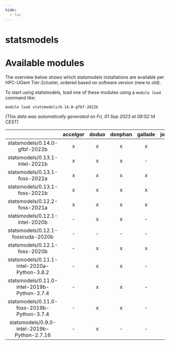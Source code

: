 ```yaml
---
hide:
  - toc
---
```


statsmodels
===========

# Available modules


The overview below shows which statsmodels installations are available per HPC-UGent Tier-2cluster, ordered based on software version (new to old).

To start using statsmodels, load one of these modules using a `module load` command like:

```shell
module load statsmodels/0.14.0-gfbf-2022b
```

*(This data was automatically generated on Fri, 01 Sep 2023 at 08:52:14 CEST)*  

| |accelgor|doduo|donphan|gallade|joltik|skitty|swalot|victini|
| :---: | :---: | :---: | :---: | :---: | :---: | :---: | :---: | :---: |
|statsmodels/0.14.0-gfbf-2022b|x|x|x|x|x|x|x|x|
|statsmodels/0.13.1-intel-2021b|x|x|x|-|x|x|x|x|
|statsmodels/0.13.1-foss-2022a|x|x|x|x|x|x|x|x|
|statsmodels/0.13.1-foss-2021b|x|x|x|x|x|x|x|x|
|statsmodels/0.12.2-foss-2021a|x|x|x|x|x|x|x|x|
|statsmodels/0.12.1-intel-2020b|-|x|x|-|x|x|x|x|
|statsmodels/0.12.1-fosscuda-2020b|-|-|-|-|x|-|-|-|
|statsmodels/0.12.1-foss-2020b|-|x|x|x|x|x|x|x|
|statsmodels/0.11.1-intel-2020a-Python-3.8.2|-|x|x|-|x|x|x|x|
|statsmodels/0.11.0-intel-2019b-Python-3.7.4|-|x|x|-|x|x|-|x|
|statsmodels/0.11.0-foss-2019b-Python-3.7.4|-|x|x|-|x|x|-|x|
|statsmodels/0.9.0-intel-2019b-Python-2.7.16|-|x|-|-|-|x|-|x|
